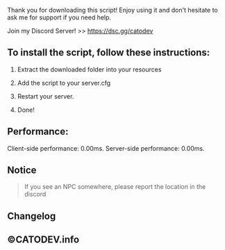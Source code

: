 
Thank you for downloading this script! Enjoy using it and don't hesitate to ask me for support if you need help.

Join my Discord Server! >> https://dsc.gg/catodev

## To install the script, follow these instructions: ##

1. Extract the downloaded folder into your resources

2. Add the script to your server.cfg

3. Restart your server.

4. Done!

## Performance: ##

Client-side performance: 0.00ms.
Server-side performance: 0.00ms.

## Notice ##
> If you see an NPC somewhere, please report the location in the discord

## Changelog ##
> 

## ©CATODEV.info ##
